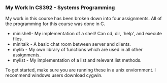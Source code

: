 ### My Work In CS392 - Systems Programming

My work in this course has been broken down into four assignments. All of the programming for this course was done in C.

- minishell- My implementation of a shell! Can cd, dir, 'help', and execute files.
- minitalk - A basic chat room between server and clients.
- mylib - My own library of functions which are used in all other assignments.
- mylist - My implementation of a list and relevant list methods.

To get started, make sure you are running these in a unix enviornment. I recommend windows users download cygwin.